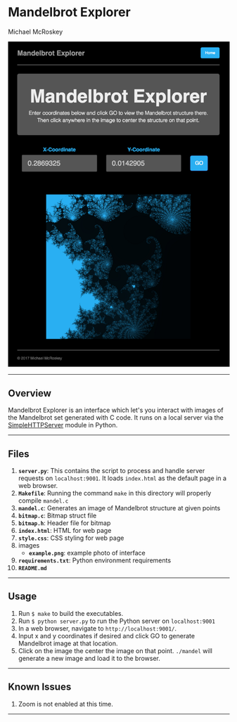 # Mandelbrot Explorer
Michael McRoskey

![](images/example.png)

----
## Overview
Mandelbrot Explorer is an interface which let's you interact with images of the Mandelbrot set generated with C code. It runs on a local server via the [SimpleHTTPServer](https://docs.python.org/2/library/simplehttpserver.html) module in Python.

----
## Files
1. **`server.py`**: This contains the script to process and handle server requests on `localhost:9001`. It loads `index.html` as the default page in a web browser.
2. **`Makefile`**: Running the command `make` in this directory will properly compile `mandel.c`
3. **`mandel.c`**: Generates an image of Mandelbrot structure at given points
4. **`bitmap.c`**: Bitmap struct file
5. **`bitmap.h`**: Header file for bitmap
6. **`index.html`**: HTML for web page
7. **`style.css`**: CSS styling for web page
8. images
    * **`example.png`**: example photo of interface
9. **`requirements.txt`**: Python environment requirements
10. **`README.md`**

----
## Usage
1. Run `$ make` to build the executables.
2. Run `$ python server.py` to run the Python server on `localhost:9001`
3. In a web browser, navigate to `http://localhost:9001/`.
4. Input x and y coordinates if desired and click GO to generate Mandelbrot image at that location.
5. Click on the image the center the image on that point. `./mandel` will generate a new image and load it to the browser.

----
## Known Issues

1. Zoom is not enabled at this time.

----